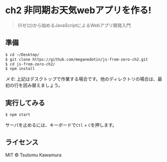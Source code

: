 # ch2 非同期お天気webアプリを作る!

> 0(ゼロ)から始めるJavaScriptによるWebアプリ開発入門

## 準備

```bash
$ cd ~/Desktop/
$ git clone https://github.com/meganedotin/js-from-zero-ch2.git
$ cd js-from-zero-ch2/
$ npm install
```

*メモ*: 上記はデスクトップで作業する場合です。他のディレクトリの場合は、最初の行を読み替えましょう。

## 実行してみる

```bash
$ npm start
```

サーバを止めるには、キーボードで`Ctl` + `C`を押します。

## ライセンス

MIT &copy; Tsutomu Kawamura
